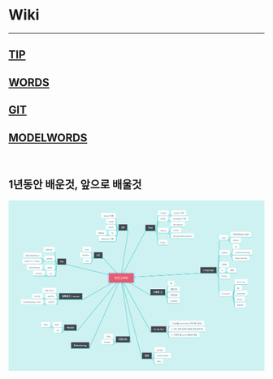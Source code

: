 # Wiki

----------

## [TIP](https://github.com/ButterflySohyun/Wiki/blob/master/TIP.md)

## [WORDS](https://github.com/ButterflySohyun/Wiki/blob/master/WORDS.md)

## [GIT](https://github.com/ButterflySohyun/Wiki/blob/master/GIT.md)

## [MODELWORDS](https://github.com/ButterflySohyun/Wiki/blob/master/MODELWORDS.md)

<br>

## 1년동안 배운것, 앞으로 배울것
![mindmap](https://github.com/ButterflySohyun/ButterflySohyun.github.io/blob/master/assets/mindmap.png)
